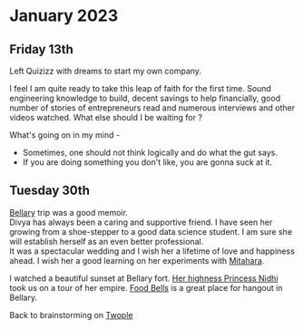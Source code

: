 # January 2023

## Friday 13th

Left Quizizz with dreams to start my own company.

I feel I am quite ready to take this leap of faith for the first time.
Sound engineering knowledge to build, decent savings to help financially, good number of stories of entrepreneurs read and numerous interviews and other videos watched. What else should I be waiting for ?

What's going on in my mind -
* Sometimes, one should not think logically and do what the gut says.
* If you are doing something you don't like, you are gonna suck at it.

## Tuesday 30th

[Bellary](https://goo.gl/maps/M6ajd6eLLGikb4Lj6) trip was a good memoir.  
Divya has always been a caring and supportive friend. I have seen her growing from a shoe-stepper to a good data science student. I am sure she will establish herself as an even better professional.  
It was a spectacular wedding and I wish her a lifetime of love and happiness ahead. I wish her a good learning on her experiments with [Mitahara](https://mitahara.co/).

I watched a beautiful sunset at Bellary fort. [Her highness Princess Nidhi](https://twitter.com/Nidhi_vinaykiya) took us on a tour of her empire. [Food Bells](https://goo.gl/maps/NRU9GAAfZqh6gPki6) is a great place for hangout in Bellary.

Back to brainstorming on [Twople](https://twople.in)
